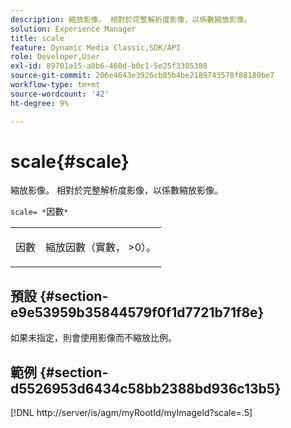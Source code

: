 ```yaml
---
description: 縮放影像。 相對於完整解析度影像，以係數縮放影像。
solution: Experience Manager
title: scale
feature: Dynamic Media Classic,SDK/API
role: Developer,User
exl-id: 89701a15-a0b6-460d-b0c1-5e25f3305380
source-git-commit: 206e4643e3926cb85b4be2189743578f88180be7
workflow-type: tm+mt
source-wordcount: '42'
ht-degree: 9%

---
```


# scale{#scale}

縮放影像。 相對於完整解析度影像，以係數縮放影像。

`scale= *`因數`*`

<table id="simpletable_AC0974B79E064BA99C1F76461BDE808A"> 
 <tr class="strow"> 
  <td class="stentry"> <p><span class="codeph"> <span class="varname"> 因數</span></span> </p> </td> 
  <td class="stentry"> <p>縮放因數（實數， &gt;0）。 </p></td> 
 </tr> 
</table>

## 預設 {#section-e9e53959b35844579f0f1d7721b71f8e}

如果未指定，則會使用影像而不縮放比例。

## 範例 {#section-d5526953d6434c58bb2388bd936c13b5}

[!DNL http://server/is/agm/myRootId/myImageId?scale=.5]
